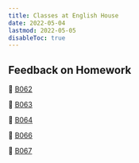 ```yaml
---
title: Classes at English House
date: 2022-05-04
lastmod: 2022-05-05
disableToc: true
---
```


## Feedback on Homework

🌱 [B062](#)

🌱 [B063](#)

🌱 [B064](https://quangnd.notion.site/B064-004cfdfb7b414d77a265579cc9d13108)

🌱 [B066](#)

🌱 [B067](#)
